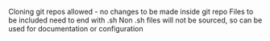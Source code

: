 Cloning git repos allowed - no changes to be made inside git repo
Files to be included need to end with .sh
Non .sh files will not be sourced, so can be used for documentation or
configuration
